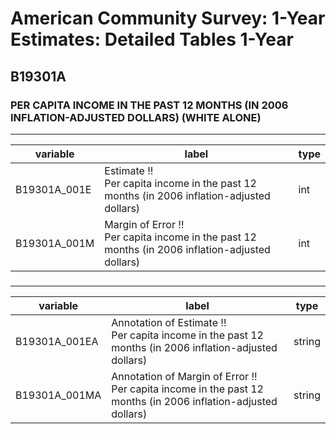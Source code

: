 # American Community Survey: 1-Year Estimates: Detailed Tables 1-Year

## B19301A

### PER CAPITA INCOME IN THE PAST 12 MONTHS (IN 2006 INFLATION-ADJUSTED DOLLARS) (WHITE ALONE)

___

| variable | label | type |
| ----- | ----- | ----- |
| B19301A_001E | Estimate !!<br>Per capita income in the past 12 months (in 2006 inflation-adjusted dollars) | int |
| B19301A_001M | Margin of Error !!<br>Per capita income in the past 12 months (in 2006 inflation-adjusted dollars) | int |
### 

___

| variable | label | type |
| ----- | ----- | ----- |
| B19301A_001EA | Annotation of Estimate !!<br>Per capita income in the past 12 months (in 2006 inflation-adjusted dollars) | string |
| B19301A_001MA | Annotation of Margin of Error !!<br>Per capita income in the past 12 months (in 2006 inflation-adjusted dollars) | string |

